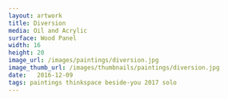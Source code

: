 ```yaml
---
layout: artwork
title: Diversion
media: Oil and Acrylic
surface: Wood Panel
width: 16
height: 20
image_url: /images/paintings/diversion.jpg
image_thumb_url: /images/thumbnails/paintings/diversion.jpg
date:   2016-12-09
tags: paintings thinkspace beside-you 2017 solo
---
```

